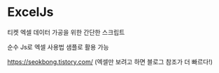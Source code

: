 # ExcelJs

티켓 엑셀 데이터 가공을 위한 간단한 스크립트

순수 Js로 엑셀 사용법 샘플로 활용 가능

https://seokbong.tistory.com/
(엑셀만 보려고 하면 블로그 참조가 더 빠르다!)
